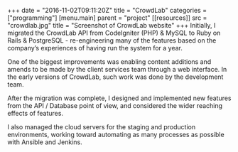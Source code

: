 +++
date = "2016-11-02T09:11:20Z"
title = "CrowdLab"
categories = ["programming"]
[menu.main]
  parent = "project"
[[resources]]
  src = "crowdlab.jpg"
  title = "Screenshot of CrowdLab website"
+++
Initially, I migrated the CrowdLab API from CodeIgniter (PHP) & MySQL to Ruby on Rails & PostgreSQL - re-engineering many of the features based on the company’s experiences of having run the system for a year.

One of the biggest improvements was enabling content additions and amends to be made by the client services team through a web interface. In the early versions of CrowdLab, such work was done by the development team.

After the migration was complete, I designed and implemented new features from the API / Database point of view, and considered the wider reaching effects of features.

I also managed the cloud servers for the staging and production environments, working toward automating as many processes as possible with Ansible and Jenkins.
